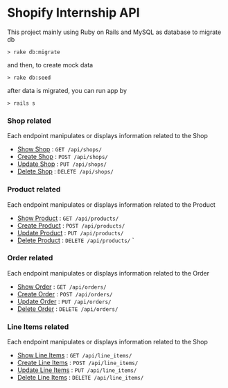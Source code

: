 # Shopify Internship API

This project mainly using Ruby on Rails and MySQL as database
to migrate db

`> rake db:migrate`

and then, to create mock data

`> rake db:seed`

after data is migrated, you can run app by

`> rails s`

### Shop related

Each endpoint manipulates or displays information related to the Shop

* [Show Shop](doc/shop/get.md) : `GET /api/shops/`
* [Create Shop](doc/shop/post.md) : `POST /api/shops/`
* [Update Shop](doc/shop/put.md) : `PUT /api/shops/`
* [Delete Shop](doc/shop/put.md) : `DELETE /api/shops/`

### Product related

Each endpoint manipulates or displays information related to the Product

* [Show Product](doc/product/get.md) : `GET /api/products/`
* [Create Product](doc/product/post.md) : `POST /api/products/`
* [Update Product](doc/product/put.md) : `PUT /api/products/`
* [Delete Product](doc/product/put.md) : `DELETE /api/products/`
`
### Order related

Each endpoint manipulates or displays information related to the Order

* [Show Order](doc/order/get.md) : `GET /api/orders/`
* [Create Order](doc/order/post.md) : `POST /api/orders/`
* [Update Order](doc/order/put.md) : `PUT /api/orders/`
* [Delete Order](doc/order/put.md) : `DELETE /api/orders/`

### Line Items related

Each endpoint manipulates or displays information related to the Shop

* [Show Line Items](doc/line_items/get.md) : `GET /api/line_items/`
* [Create Line Items](doc/line_items/post.md) : `POST /api/line_items/`
* [Update Line Items](doc/line_items/put.md) : `PUT /api/line_items/`
* [Delete Line Items](doc/line_items/put.md) : `DELETE /api/line_items/`
